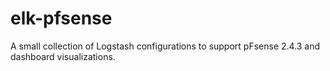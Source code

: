 # elk-pfsense
A small collection of Logstash configurations to support pFsense 2.4.3 and dashboard visualizations. 
